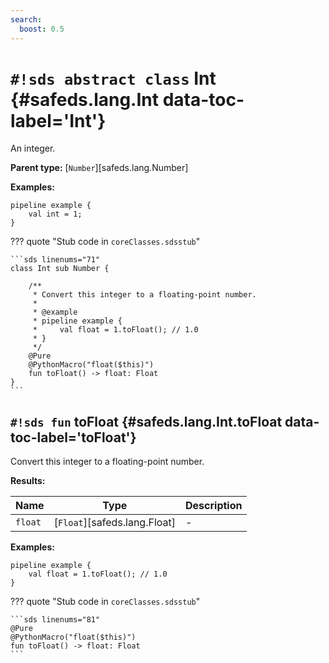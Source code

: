 ```yaml
---
search:
  boost: 0.5
---
```


# `#!sds abstract class` Int {#safeds.lang.Int data-toc-label='Int'}

An integer.

**Parent type:** [`Number`][safeds.lang.Number]

**Examples:**

```sds
pipeline example {
    val int = 1;
}
```

??? quote "Stub code in `coreClasses.sdsstub`"

    ```sds linenums="71"
    class Int sub Number {

        /**
         * Convert this integer to a floating-point number.
         *
         * @example
         * pipeline example {
         *     val float = 1.toFloat(); // 1.0
         * }
         */
        @Pure
        @PythonMacro("float($this)")
        fun toFloat() -> float: Float
    }
    ```

## `#!sds fun` toFloat {#safeds.lang.Int.toFloat data-toc-label='toFloat'}

Convert this integer to a floating-point number.

**Results:**

| Name | Type | Description |
|------|------|-------------|
| `float` | [`Float`][safeds.lang.Float] | - |

**Examples:**

```sds hl_lines="2"
pipeline example {
    val float = 1.toFloat(); // 1.0
}
```

??? quote "Stub code in `coreClasses.sdsstub`"

    ```sds linenums="81"
    @Pure
    @PythonMacro("float($this)")
    fun toFloat() -> float: Float
    ```
